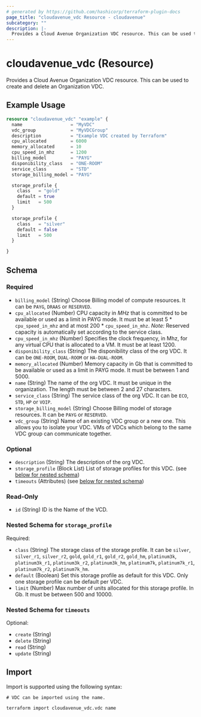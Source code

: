 ```yaml
---
# generated by https://github.com/hashicorp/terraform-plugin-docs
page_title: "cloudavenue_vdc Resource - cloudavenue"
subcategory: ""
description: |-
  Provides a Cloud Avenue Organization VDC resource. This can be used to create and delete an Organization VDC.
---
```


# cloudavenue_vdc (Resource)

Provides a Cloud Avenue Organization VDC resource. This can be used to create and delete an Organization VDC.

## Example Usage

```terraform
resource "cloudavenue_vdc" "example" {
  name                  = "MyVDC"
  vdc_group             = "MyVDCGroup"
  description           = "Example VDC created by Terraform"
  cpu_allocated         = 6000
  memory_allocated      = 10
  cpu_speed_in_mhz      = 1200
  billing_model         = "PAYG"
  disponibility_class   = "ONE-ROOM"
  service_class         = "STD"
  storage_billing_model = "PAYG"

  storage_profile {
    class   = "gold"
    default = true
    limit   = 500
  }

  storage_profile {
    class   = "silver"
    default = false
    limit   = 500
  }

}
```

<!-- schema generated by tfplugindocs -->
## Schema

### Required

- `billing_model` (String) Choose Billing model of compute resources. It can be `PAYG`, `DRAAS` or `RESERVED`.
- `cpu_allocated` (Number) CPU capacity in *MHz* that is committed to be available or used as a limit in PAYG mode.
It must be at least 5 * `cpu_speed_in_mhz` and at most 200 * `cpu_speed_in_mhz`.
 *Note:* Reserved capacity is automatically set according to the service class.
- `cpu_speed_in_mhz` (Number) Specifies the clock frequency, in Mhz, for any virtual CPU that is allocated to a VM.
It must be at least 1200.
- `disponibility_class` (String) The disponibility class of the org VDC. It can be `ONE-ROOM`, `DUAL-ROOM` or `HA-DUAL-ROOM`.
- `memory_allocated` (Number) Memory capacity in Gb that is committed to be available or used as a limit in PAYG mode.
It must be between 1 and 5000.
- `name` (String) The name of the org VDC. It must be unique in the organization.
The length must be between 2 and 27 characters.
- `service_class` (String) The service class of the org VDC. It can be `ECO`, `STD`, `HP` or `VOIP`.
- `storage_billing_model` (String) Choose Billing model of storage resources. It can be `PAYG` or `RESERVED`.
- `vdc_group` (String) Name of an existing VDC group or a new one. This allows you to isolate your VDC.
VMs of VDCs which belong to the same VDC group can communicate together.

### Optional

- `description` (String) The description of the org VDC.
- `storage_profile` (Block List) List of storage profiles for this VDC. (see [below for nested schema](#nestedblock--storage_profile))
- `timeouts` (Attributes) (see [below for nested schema](#nestedatt--timeouts))

### Read-Only

- `id` (String) ID is the Name of the VCD.

<a id="nestedblock--storage_profile"></a>
### Nested Schema for `storage_profile`

Required:

- `class` (String) The storage class of the storage profile.
It can be `silver`, `silver_r1`, `silver_r2`, `gold`, `gold_r1`, `gold_r2`, `gold_hm`, `platinum3k`, `platinum3k_r1`, `platinum3k_r2`, `platinum3k_hm`, `platinum7k`, `platinum7k_r1`, `platinum7k_r2`, `platinum7k_hm`.
- `default` (Boolean) Set this storage profile as default for this VDC. Only one storage profile can be default per VDC.
- `limit` (Number) Max number of units allocated for this storage profile. In Gb. It must be between 500 and 10000.


<a id="nestedatt--timeouts"></a>
### Nested Schema for `timeouts`

Optional:

- `create` (String)
- `delete` (String)
- `read` (String)
- `update` (String)

## Import

Import is supported using the following syntax:

```shell
# VDC can be imported using the name.

terraform import cloudavenue_vdc.vdc name
```
